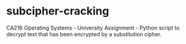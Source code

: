 # subcipher-cracking
CA216 Operating Systems - University Assignment - Python script to decrypt text that has been encrypted by a substitution cipher.
